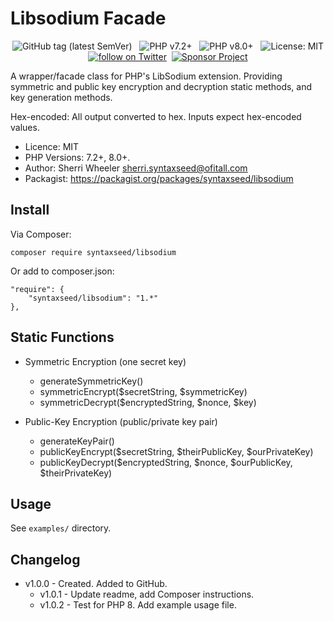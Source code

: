 Libsodium Facade
=========================

<div align="center">
    <img src="https://img.shields.io/github/tag/syntaxseed/libsodiumfacade.svg" alt="GitHub tag (latest SemVer)">&nbsp;&nbsp;
    <img src="https://img.shields.io/badge/PHP-7.2+-brightgreen.svg" alt="PHP v7.2+">&nbsp;&nbsp;
    <img src="https://img.shields.io/badge/PHP-8.0+-brightgreen.svg" alt="PHP v8.0+">&nbsp;&nbsp;
    <img src="https://img.shields.io/github/license/syntaxseed/templateseed" alt="License: MIT"><br>
    <a href="https://twitter.com/intent/follow?screen_name=syntaxseed"><img src="https://img.shields.io/twitter/follow/syntaxseed.svg?style=social&logo=twitter" alt="follow on Twitter"></a>&nbsp;&nbsp;<a href="https://github.com/syntaxseed#donatecontribute"><img src="https://img.shields.io/badge/Sponsor-Project-blue" alt="Sponsor Project" /></a>
</div>

A wrapper/facade class for PHP's LibSodium extension. Providing symmetric and public key encryption and decryption static methods, and key generation methods.

Hex-encoded: All output converted to hex. Inputs expect hex-encoded values.

* Licence: MIT
* PHP Versions: 7.2+, 8.0+.
* Author: Sherri Wheeler sherri.syntaxseed@ofitall.com
* Packagist: https://packagist.org/packages/syntaxseed/libsodium

Install
--------

Via Composer:
```
composer require syntaxseed/libsodium
```

Or add to composer.json:
```
"require": {
    "syntaxseed/libsodium": "1.*"
},
```

Static Functions
--------

* Symmetric Encryption (one secret key)
   * generateSymmetricKey()
   * symmetricEncrypt($secretString, $symmetricKey)
   * symmetricDecrypt($encryptedString, $nonce, $key)

* Public-Key Encryption (public/private key pair)
   * generateKeyPair()
   * publicKeyEncrypt($secretString, $theirPublicKey, $ourPrivateKey)
   * publicKeyDecrypt($encryptedString, $nonce, $ourPublicKey, $theirPrivateKey)

Usage
--------

See `examples/` directory.

Changelog
--------

* v1.0.0 - Created. Added to GitHub.
  * v1.0.1 - Update readme, add Composer instructions.
  * v1.0.2 - Test for PHP 8. Add example usage file.
